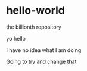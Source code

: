 # hello-world

the billionth repository 

yo hello 

I have no idea what I am doing

Going to try and change that

